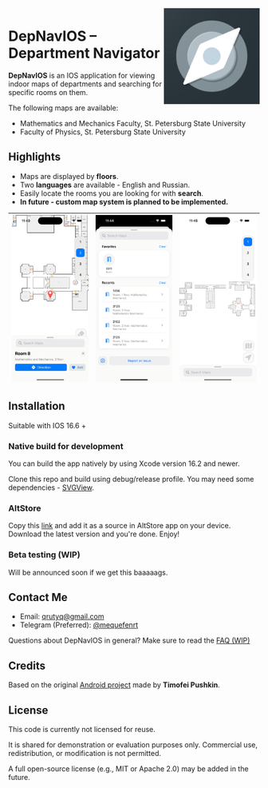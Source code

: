 <img src="Assets.xcassets/AppIcon.appiconset/image-1024x1024.jpg" align="right" height="192" alt="App icon"/>

# DepNavIOS – Department Navigator

**DepNavIOS** is an IOS application for viewing indoor maps of departments and searching for
specific rooms on them.

The following maps are available:

- Mathematics and Mechanics Faculty, St. Petersburg State University
- Faculty of Physics, St. Petersburg State University

## Highlights
- Maps are displayed by **floors**.
- Two **languages** are available - English and Russian.
- Easily locate the rooms you are looking for with **search**.
- **In future - custom map system is planned to be implemented.**

| ![Map](https://github.com/qrutyy/DepNavIOS/blob/main/AltStoreResources/markersection.jpg) | ![Search](https://github.com/qrutyy/DepNavIOS/blob/main/AltStoreResources/searchsection.png) | ![Full map](https://github.com/qrutyy/DepNavIOS/blob/main/AltStoreResources/full-map.png) |
|:---------------------------------------:|:------------------------------------------:|:------------------------------------------:|
## Installation
Suitable with IOS 16.6 + 
### Native build for development
You can build the app natively by using Xcode version 16.2 and newer.

Clone this repo and build using debug/release profile. You may need some dependencies - [SVGView](https://github.com/exyte/SVGView).

### AltStore
Copy this [link](https://qrutyy.github.io/DepNavIOS/AltStoreResources/alt-config.json) and add it as a source in AltStore app on your device. Download the latest version and you're done. Enjoy!

### Beta testing (WIP)
Will be announced soon if we get this baaaaags.

## Contact Me

* Email: qrutyq@gmail.com
* Telegram (Preferred): [@mequefenrt](https://t.me/mequefenrt)

Questions about DepNavIOS in general? Make sure to read the [FAQ (WIP)](https://github.com/qrutyy/DepNavIOS/wiki)

## Credits

Based on the original [Android project](https://github.com/timPushkin/DepNav/) made by **Timofei Pushkin**.  

## License

This code is currently not licensed for reuse.

It is shared for demonstration or evaluation purposes only. Commercial use, redistribution, or modification is not permitted.

A full open-source license (e.g., MIT or Apache 2.0) may be added in the future.
